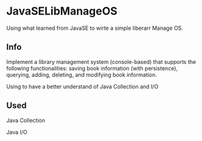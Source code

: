 # JavaSELibManageOS
Using what learned from JavaSE to wirte a simple liberarr Manage OS.

## Info
Implement a library management system (console-based) that supports the following functionalities: saving book information (with persistence), querying, adding, deleting, and modifying book information.

Using to have a better understand of Java Collection and I/O

## Used
Java Collection

Java I/O
